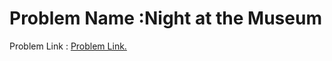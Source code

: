 # Problem Name :Night at the Museum
 Problem Link : [Problem Link.](http://codeforces.com/contest/731/problem/A)

